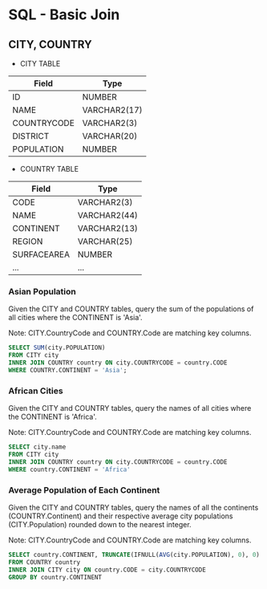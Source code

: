 # SQL - Basic Join

## CITY, COUNTRY
- CITY TABLE

| Field | Type |
|-------------|--------------|
| ID | NUMBER |
| NAME | VARCHAR2(17) |
| COUNTRYCODE | VARCHAR2(3) |
| DISTRICT | VARCHAR(20) |
| POPULATION | NUMBER |

- COUNTRY TABLE

| Field | Type |
|-------------|--------------|
| CODE | VARCHAR2(3) |
| NAME | VARCHAR2(44) |
| CONTINENT | VARCHAR2(13) |
| REGION | VARCHAR(25) |
| SURFACEAREA | NUMBER |
| ... | ... |

### Asian Population
Given the CITY and COUNTRY tables, query the sum of the populations of all cities where the CONTINENT is 'Asia'.

Note: CITY.CountryCode and COUNTRY.Code are matching key columns.

```sql
SELECT SUM(city.POPULATION)
FROM CITY city
INNER JOIN COUNTRY country ON city.COUNTRYCODE = country.CODE
WHERE COUNTRY.CONTINENT = 'Asia';
```

### African Cities
Given the CITY and COUNTRY tables, query the names of all cities where the CONTINENT is 'Africa'.

Note: CITY.CountryCode and COUNTRY.Code are matching key columns.

```sql
SELECT city.name
FROM CITY city
INNER JOIN COUNTRY country ON city.COUNTRYCODE = country.CODE
WHERE country.CONTINENT = 'Africa'
```

### Average Population of Each Continent
Given the CITY and COUNTRY tables, query the names of all the continents (COUNTRY.Continent) and their respective average city populations (CITY.Population) rounded down to the nearest integer.

Note: CITY.CountryCode and COUNTRY.Code are matching key columns.

```sql
SELECT country.CONTINENT, TRUNCATE(IFNULL(AVG(city.POPULATION), 0), 0)
FROM COUNTRY country
INNER JOIN CITY city ON country.CODE = city.COUNTRYCODE
GROUP BY country.CONTINENT
```